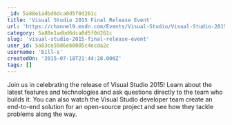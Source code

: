 ```yaml
---
_id: 5a88e1adbd6dca0d5f0d261c
title: 'Visual Studio 2015 Final Release Event'
url: 'https://channel9.msdn.com/Events/Visual-Studio/Visual-Studio-2015-Final-Release-Event'
category: 5a88e1adbd6dca0d5f0d261c
slug: 'visual-studio-2015-final-release-event'
user_id: 5a83ce59d6eb0005c4ecda2c
username: 'bill-s'
createdOn: '2015-07-18T21:44:28.000Z'
tags: []
---
```


Join us in celebrating the release of Visual Studio 2015! Learn about the latest features and technologies and ask questions directly to the team who builds it. You can also watch the Visual Studio developer team create an end-to-end solution for an open-source project and see how they tackle problems along the way.

